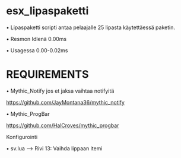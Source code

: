 # esx_lipaspaketti

• Lipaspaketti scripti antaa pelaajalle 25 lipasta käytettäessä paketin.

• Resmon Idlenä 0.00ms

• Usagessa 0.00-0.02ms

# REQUIREMENTS
• Mythic_Notify jos et jaksa vaihtaa notifyitä

https://github.com/JayMontana36/mythic_notify

• Mythic_ProgBar

https://github.com/HalCroves/mythic_progbar


Konfigurointi

• sv.lua --> Rivi 13: Vaihda lippaan itemi
